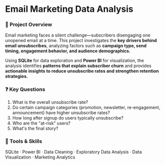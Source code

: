 # Email Marketing Data Analysis

### 📌 Project Overview

Email marketing faces a silent challenge—subscribers disengaging one unopened email at a time. This project investigates the **key drivers behind email unsubscribes**, analyzing factors such as **campaign type, send timing, engagement behavior, and audience demographics.**

Using **SQLite** for data exploration and **Power BI** for visualization, the analysis identifies **patterns that explain subscriber churn** and provides **actionable insights to reduce unsubscribe rates and strengthen retention strategies.**

### ❓ Key Questions

1. What is the overall unsubscribe rate?
2. Do certain campaign categories (promotion, newsletter, re-engagement, announcement) have higher unsubscribe rates?
3. How long after signup do users typically unsubscribe?
4. Who are the "at-risk" users?
5. What's the final story?

### 🧰 Tools & Skills

SQLite · Power BI · Data Cleaning · Exploratory Data Analysis · Data Visualization · Marketing Analytics
